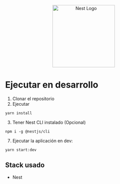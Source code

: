 <p align="center">
  <a href="http://nestjs.com/" target="blank"><img src="https://nestjs.com/img/logo-small.svg" width="200" alt="Nest Logo" /></a>
</p>

# Ejecutar en desarrollo

1. Clonar el repositorio
2. Ejecutar
```
yarn install
```
3. Tener Nest CLI instalado (Opcional)
```
npm i -g @nestjs/cli
```

7. Ejecutar la aplicación en dev:
```
yarn start:dev
```


## Stack usado
* Nest

